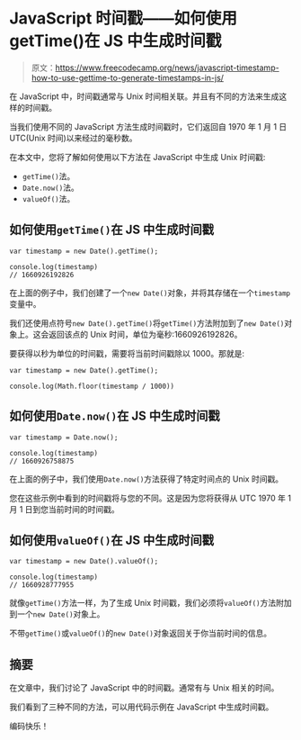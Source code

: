 # JavaScript 时间戳——如何使用 getTime()在 JS 中生成时间戳

> 原文：<https://www.freecodecamp.org/news/javascript-timestamp-how-to-use-gettime-to-generate-timestamps-in-js/>

在 JavaScript 中，时间戳通常与 Unix 时间相关联。并且有不同的方法来生成这样的时间戳。

当我们使用不同的 JavaScript 方法生成时间戳时，它们返回自 1970 年 1 月 1 日 UTC(Unix 时间)以来经过的毫秒数。

在本文中，您将了解如何使用以下方法在 JavaScript 中生成 Unix 时间戳:

*   `getTime()`法。
*   `Date.now()`法。
*   `valueOf()`法。

## 如何使用`getTime()`在 JS 中生成时间戳

```
var timestamp = new Date().getTime();

console.log(timestamp)
// 1660926192826
```

在上面的例子中，我们创建了一个`new Date()`对象，并将其存储在一个`timestamp`变量中。

我们还使用点符号`new Date().getTime()`将`getTime()`方法附加到了`new Date()`对象上。这会返回该点的 Unix 时间，单位为毫秒:1660926192826。

要获得以秒为单位的时间戳，需要将当前时间戳除以 1000。那就是:

```
var timestamp = new Date().getTime();

console.log(Math.floor(timestamp / 1000)) 
```

## 如何使用`Date.now()`在 JS 中生成时间戳

```
var timestamp = Date.now();

console.log(timestamp)
// 1660926758875
```

在上面的例子中，我们使用`Date.now()`方法获得了特定时间点的 Unix 时间戳。

您在这些示例中看到的时间戳将与您的不同。这是因为您将获得从 UTC 1970 年 1 月 1 日到您当前时间的时间戳。

## 如何使用`valueOf()`在 JS 中生成时间戳

```
var timestamp = new Date().valueOf();

console.log(timestamp)
// 1660928777955
```

就像`getTime()`方法一样，为了生成 Unix 时间戳，我们必须将`valueOf()`方法附加到一个`new Date()`对象上。

不带`getTime()`或`valueOf()`的`new Date()`对象返回关于你当前时间的信息。

## 摘要

在文章中，我们讨论了 JavaScript 中的时间戳。通常有与 Unix 相关的时间。

我们看到了三种不同的方法，可以用代码示例在 JavaScript 中生成时间戳。

编码快乐！